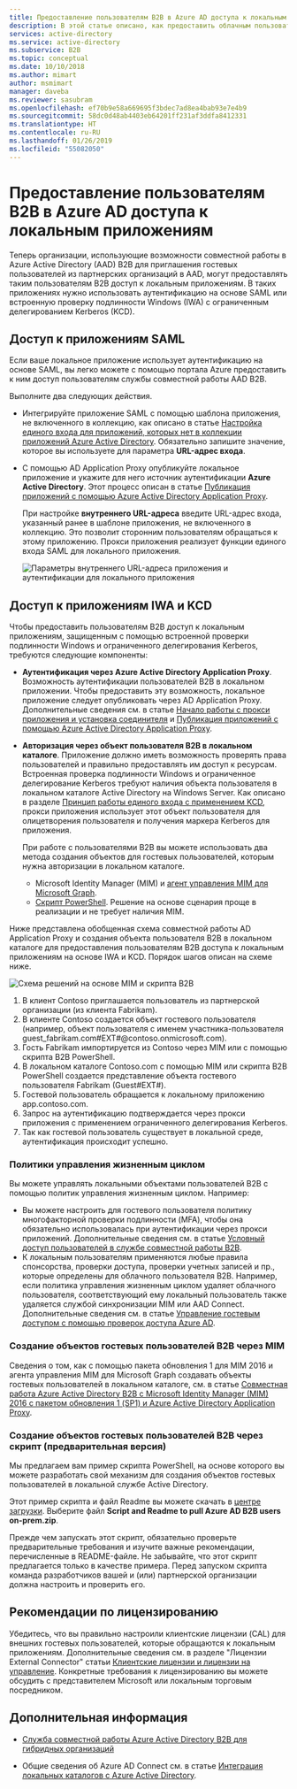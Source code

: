 ```yaml
---
title: Предоставление пользователям B2B в Azure AD доступа к локальным приложениям | Документация Майкрософт
description: В этой статье описано, как предоставить облачным пользователям B2B доступ к локальным приложениям с помощью службы совместной работы Azure AD B2B.
services: active-directory
ms.service: active-directory
ms.subservice: B2B
ms.topic: conceptual
ms.date: 10/10/2018
ms.author: mimart
author: msmimart
manager: daveba
ms.reviewer: sasubram
ms.openlocfilehash: ef70b9e58a669695f3bdec7ad8ea4bab93e7e4b9
ms.sourcegitcommit: 58dc0d48ab4403eb64201ff231af3ddfa8412331
ms.translationtype: HT
ms.contentlocale: ru-RU
ms.lasthandoff: 01/26/2019
ms.locfileid: "55082050"
---
```

# <a name="grant-b2b-users-in-azure-ad-access-to-your-on-premises-applications"></a>Предоставление пользователям B2B в Azure AD доступа к локальным приложениям

Теперь организации, использующие возможности совместной работы в Azure Active Directory (AAD) B2B для приглашения гостевых пользователей из партнерских организаций в AAD, могут предоставлять таким пользователям B2B доступ к локальным приложениям. В таких приложениях нужно использовать аутентификацию на основе SAML или встроенную проверку подлинности Windows (IWA) с ограниченным делегированием Kerberos (KCD).

## <a name="access-to-saml-apps"></a>Доступ к приложениям SAML

Если ваше локальное приложение использует аутентификацию на основе SAML, вы легко можете с помощью портала Azure предоставить к ним доступ пользователям службы совместной работы AAD B2B.

Выполните два следующих действия.

- Интегрируйте приложение SAML с помощью шаблона приложения, не включенного в коллекцию, как описано в статье [Настройка единого входа для приложений, которых нет в коллекции приложений Azure Active Directory](../manage-apps/configure-single-sign-on-non-gallery-applications.md). Обязательно запишите значение, которое вы используете для параметра **URL-адрес входа**.
-  С помощью AD Application Proxy опубликуйте локальное приложение и укажите для него источник аутентификации **Azure Active Directory**. Этот процесс описан в статье [Публикация приложений с помощью Azure Active Directory Application Proxy](../manage-apps/application-proxy-publish-azure-portal.md). 

   При настройке **внутреннего URL-адреса** введите URL-адрес входа, указанный ранее в шаблоне приложения, не включенного в коллекцию. Это позволит сторонним пользователям обращаться к этому приложению. Прокси приложения реализует функции единого входа SAML для локального приложения.
 
   ![Параметры внутреннего URL-адреса приложения и аутентификации для локального приложения](media/hybrid-cloud-to-on-premises/OnPremAppSettings.PNG)

## <a name="access-to-iwa-and-kcd-apps"></a>Доступ к приложениям IWA и KCD

Чтобы предоставить пользователям B2B доступ к локальным приложениям, защищенным с помощью встроенной проверки подлинности Windows и ограниченного делегирования Kerberos, требуются следующие компоненты:

- **Аутентификация через Azure Active Directory Application Proxy**. Возможность аутентификации пользователей B2B в локальном приложении. Чтобы предоставить эту возможность, локальное приложение следует опубликовать через AD Application Proxy. Дополнительные сведения см. в статье [Начало работы с прокси приложения и установка соединителя](../manage-apps/application-proxy-enable.md) и [Публикация приложений с помощью Azure Active Directory Application Proxy](../manage-apps/application-proxy-publish-azure-portal.md).
- **Авторизация через объект пользователя B2B в локальном каталоге**. Приложение должно иметь возможность проверять права пользователей и правильно предоставлять им доступ к ресурсам. Встроенная проверка подлинности Windows и ограниченное делегирование Kerberos требуют наличия объекта пользователя в локальном каталоге Active Directory на Windows Server. Как описано в разделе [Принцип работы единого входа с применением KCD](../manage-apps/application-proxy-configure-single-sign-on-with-kcd.md#how-single-sign-on-with-kcd-works), прокси приложения использует этот объект пользователя для олицетворения пользователя и получения маркера Kerberos для приложения. 

   При работе с пользователями B2B вы можете использовать два метода создания объектов для гостевых пользователей, которым нужна авторизации в локальном каталоге.

   - Microsoft Identity Manager (MIM) и [агент управления MIM для Microsoft Graph](#create-b2b-guest-user-objects-through-mim-preview). 
   - [Скрипт PowerShell](#create-b2b-guest-user-objects-through-a-script-preview). Решение на основе сценария проще в реализации и не требует наличия MIM. 

Ниже представлена обобщенная схема совместной работы AD Application Proxy и создания объекта пользователя B2B в локальном каталоге для предоставления пользователям B2B доступа к локальным приложениям на основе IWA и KCD. Порядок шагов описан на схеме ниже.

![Схема решений на основе MIM и скрипта B2B](media/hybrid-cloud-to-on-premises/MIMScriptSolution.PNG)

1.  В клиент Contoso приглашается пользователь из партнерской организации (из клиента Fabrikam).
2.  В клиенте Contoso создается объект гостевого пользователя (например, объект пользователя с именем участника-пользователя guest_fabrikam.com#EXT#@contoso.onmicrosoft.com).
3.  Гость Fabrikam импортируется из Contoso через MIM или с помощью скрипта B2B PowerShell.
4.  В локальном каталоге Contoso.com с помощью MIM или скрипта B2B PowerShell создается представление объекта гостевого пользователя Fabrikam (Guest#EXT#).
5.  Гостевой пользователь обращается к локальному приложению app.contoso.com.
6.  Запрос на аутентификацию подтверждается через прокси приложения с применением ограниченного делегирования Kerberos. 
7.  Так как гостевой пользователь существует в локальной среде, аутентификация происходит успешно.

### <a name="lifecycle-management-policies"></a>Политики управления жизненным циклом

Вы можете управлять локальными объектами пользователей B2B с помощью политик управления жизненным циклом. Например: 

- Вы можете настроить для гостевого пользователя политику многофакторной проверки подлинности (MFA), чтобы она обязательно использовалась при аутентификации через прокси приложений. Дополнительные сведения см. в статье [Условный доступ пользователей в службе совместной работы B2B](conditional-access.md).
- К локальным пользователям применяются любые правила спонсорства, проверки доступа, проверки учетных записей и пр., которые определены для облачного пользователя B2B. Например, если политика управления жизненным циклом удаляет облачного пользователя, соответствующий ему локальный пользователь также удаляется службой синхронизации MIM или AAD Connect. Дополнительные сведения см. в статье [Управление гостевым доступом с помощью проверок доступа Azure AD](../governance/manage-guest-access-with-access-reviews.md).

### <a name="create-b2b-guest-user-objects-through-mim"></a>Создание объектов гостевых пользователей B2B через MIM

Сведения о том, как с помощью пакета обновления 1 для MIM 2016 и агента управления MIM для Microsoft Graph создавать объекты гостевых пользователей в локальном каталоге, см. в статье [Совместная работа Azure Active Directory B2B с Microsoft Identity Manager (MIM) 2016 с пакетом обновления 1 (SP1) и Azure Active Directory Application Proxy](https://docs.microsoft.com/microsoft-identity-manager/microsoft-identity-manager-2016-graph-b2b-scenario).

### <a name="create-b2b-guest-user-objects-through-a-script-preview"></a>Создание объектов гостевых пользователей B2B через скрипт (предварительная версия)

Мы предлагаем вам пример скрипта PowerShell, на основе которого вы можете разработать свой механизм для создания объектов гостевых пользователей в локальной службе Active Directory.

Этот пример скрипта и файл Readme вы можете скачать в [центре загрузки](https://www.microsoft.com/download/details.aspx?id=51495). Выберите файл **Script and Readme to pull Azure AD B2B users on-prem.zip**.

Прежде чем запускать этот скрипт, обязательно проверьте предварительные требования и изучите важные рекомендации, перечисленные в README-файле. Не забывайте, что этот скрипт предлагается только в качестве примера. Перед запуском скрипта команда разработчиков вашей и (или) партнерской организации должна настроить и проверить его.

## <a name="license-considerations"></a>Рекомендации по лицензированию

Убедитесь, что вы правильно настроили клиентские лицензии (CAL) для внешних гостевых пользователей, которые обращаются к локальным приложениям. Дополнительные сведения см. в разделе "Лицензии External Connector" статьи [Клиентские лицензии и лицензии на управление](https://www.microsoft.com/licensing/product-licensing/client-access-license.aspx). Конкретные требования к лицензированию вы можете обсудить с представителем Microsoft или локальным торговым посредником.

## <a name="next-steps"></a>Дополнительная информация

- [Служба совместной работы Azure Active Directory B2B для гибридных организаций](hybrid-organizations.md)

- Общие сведения об Azure AD Connect см. в статье [Интеграция локальных каталогов с Azure Active Directory](../hybrid/whatis-hybrid-identity.md).

